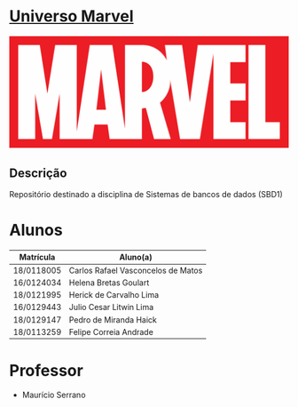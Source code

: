 # [Universo Marvel](https://sbd1.github.io/grupo11-Universo-Marvel) 

![Marvel Image](./assets/img/marvel-logo.png)

## Descrição

Repositório destinado a disciplina de Sistemas de bancos de dados (SBD1)

# Alunos

| Matrícula  | Aluno(a)                           |
| ---------- | ---------------------------------- |
| 18/0118005 | Carlos Rafael Vasconcelos de Matos |
| 16/0124034 | Helena Bretas Goulart              |
| 18/0121995 | Herick de Carvalho Lima            |
| 16/0129443 | Julio Cesar Litwin Lima            |
| 18/0129147 | Pedro de Miranda Haick             |
| 18/0113259 | Felipe Correia Andrade             |

# Professor

- Maurício Serrano
